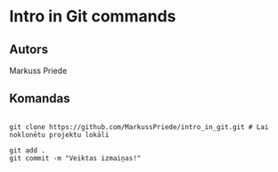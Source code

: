 # Intro in Git commands
## Autors
Markuss Priede


## Komandas
```

git clone https://github.com/MarkussPriede/intro_in_git.git # Lai noklonētu projektu lokāli

git add .
git commit -m "Veiktas izmaiņas!"


```